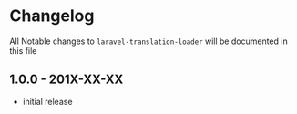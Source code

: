 # Changelog

All Notable changes to `laravel-translation-loader` will be documented in this file

## 1.0.0 - 201X-XX-XX

- initial release
